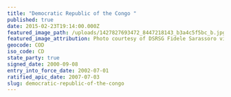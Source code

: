 ```yaml
---
title: "Democratic Republic of the Congo "
published: true
date: 2015-02-23T19:14:00.000Z
featured_image_path: /uploads/1427827693472_8447218143_b3a4c5f5bc_b.jpg
featured_image_attribution: Photo courtesy of DSRSG Fidele Sarassoro visit in Eastern Congo
geocode: COD
iso_code: CD
state_party: true
signed_date: 2000-09-08
entry_into_force_date: 2002-07-01
ratified_apic_date: 2007-07-03
slug: democratic-republic-of-the-congo
---
```

